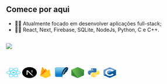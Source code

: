 ## Comece por aqui 

- 👨‍🎓 Atualmente focado em desenvolver aplicações full-stack;
- 👨‍💻 React, Next, Firebase, SQLite, NodeJs, Python, C e C++.

##

<div>
  <img height="180em" src="https://github-readme-stats.vercel.app/api/top-langs/?username=joaozacchello08&layout=compact&langs_count=16&theme=highcontrast"/>
</div>

  ##

<div style="display: inline_block"><br>
  <img align="center" alt="React" height="30" width="40" src="https://raw.githubusercontent.com/devicons/devicon/master/icons/react/react-original.svg">
  <img align="center" alt="Next" height="30" width="40" src="https://raw.githubusercontent.com/devicons/devicon/refs/heads/master/icons/nextjs/nextjs-original.svg">
  <img align="center" alt="Firebase" height="30" width="40" src="https://raw.githubusercontent.com/devicons/devicon/refs/heads/master/icons/firebase/firebase-original.svg">
  <img align="center" alt="SQLite" height="30" width="40" src="https://raw.githubusercontent.com/devicons/devicon/refs/heads/master/icons/sqlite/sqlite-original.svg">
  <img align="center" alt="NodeJs" height="30" width="40" src="https://raw.githubusercontent.com/devicons/devicon/refs/heads/master/icons/nodejs/nodejs-original.svg">
  <img align="center" alt="Python" height="30" width="40" src="https://raw.githubusercontent.com/devicons/devicon/refs/heads/master/icons/python/python-original.svg">
  <img align="center" alt="C" height="30" width="40" src="https://raw.githubusercontent.com/devicons/devicon/refs/heads/master/icons/c/c-original.svg">
</div>
